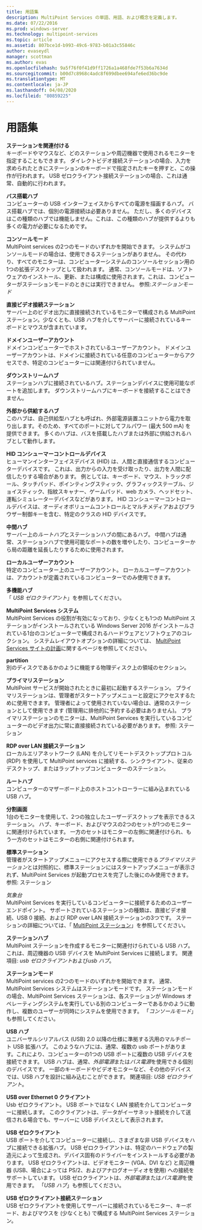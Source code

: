 ```yaml
---
title: 用語集
description: MultiPoint Services の単語、用語、および概念を定義します。
ms.date: 07/22/2016
ms.prod: windows-server
ms.technology: multipoint-services
ms.topic: article
ms.assetid: 807bce1d-b993-49c6-9783-b01a3c55846c
author: evaseydl
manager: scottman
ms.author: evas
ms.openlocfilehash: 9a5f76f0f41d9ff1726a1a468fde7f53b6a7634d
ms.sourcegitcommit: b00d7c8968c4adc8f699dbee694afe6ed36bc9de
ms.translationtype: MT
ms.contentlocale: ja-JP
ms.lasthandoff: 04/08/2020
ms.locfileid: "80859225"
---
```

# <a name="glossary"></a>用語集
**ステーションを関連付ける**  
キーボードやマウスなど、どのステーションや周辺機器で使用されるモニターを指定することもできます。 ダイレクトビデオ接続ステーションの場合、入力を求められたときにステーションのキーボードで指定されたキーを押すと、この操作が行われます。 USB ゼロクライアント接続ステーションの場合、これは通常、自動的に行われます。  
  
**バス搭載ハブ**  
コンピューターの USB インターフェイスからすべての電源を描画するハブ。 バス搭載ハブでは、個別の電源接続は必要ありません。 ただし、多くのデバイスはこの種類のハブでは機能しません。これは、この種類のハブが提供するよりも多くの電力が必要になるためです。  
  
**コンソールモード**  
MultiPoint services の2つのモードのいずれかを開始できます。 システムがコンソールモードの場合は、使用できるステーションがありません。 その代わり、すべてのモニターは、コンピューターシステムのコンソールセッション用の1つの拡張デスクトップとして扱われます。 通常、コンソールモードは、ソフトウェアのインストール、更新、または構成に使用されます。これは、コンピューターがステーションモードのときには実行できません。 参照:*ステーションモード*  
  
**直接ビデオ接続ステーション**  
サーバー上のビデオ出力に直接接続されているモニターで構成される MultiPoint ステーション。少なくとも、USB ハブを介してサーバーに接続されているキーボードとマウスが含まれています。  
  
**ドメインユーザーアカウント**  
ドメインコンピューターでホストされているユーザーアカウント。 ドメインユーザーアカウントは、ドメインに接続されている任意のコンピューターからアクセスでき、特定のコンピューターには関連付けられていません。  
  
**ダウンストリームハブ**  
ステーションハブに接続されているハブ。ステーションデバイスに使用可能なポートを追加します。 ダウンストリームハブにキーボードを接続することはできません。  
  
**外部から供給するハブ**  
このハブは、自己供給型ハブとも呼ばれ、外部電源装置ユニットから電力を取り出します。そのため、すべてのポートに対してフルパワー (最大 500 mA) を提供できます。 多くのハブは、バスを搭載したハブまたは外部に供給されるハブとして動作します。  
  
**HID コンシューマーコントロールデバイス**  
ヒューマンインターフェイスデバイス (HID) は、人間と直接通信するコンピューターデバイスです。 これは、出力からの入力を受け取ったり、出力を人間に配信したりする場合があります。 例としては、キーボード、マウス、トラックボール、タッチパッド、ポインティングスティック、グラフィックステーブル、ジョイスティック、指紋スキャナー、ゲームパッド、web カメラ、ヘッドセット、運転シミュレーターデバイスなどがあります。 HID コンシューマーコントロールデバイスは、オーディオボリュームコントロールとマルチメディアおよびブラウザー制御キーを含む、特定のクラスの HID デバイスです。  
  
**中間ハブ**  
サーバー上の*ルートハブ*とステーションハブの間にあるハブ。 中間ハブは通常、ステーションハブで使用可能なポートの数を増やしたり、コンピューターから局の距離を延長したりするために使用されます。  
  
**ローカルユーザーアカウント**  
特定のコンピューター上のユーザーアカウント。 ローカルユーザーアカウントは、アカウントが定義されているコンピューターでのみ使用できます。  
  
**多機能ハブ**  
「 *USB ゼロクライアント*」を参照してください。  
  
**MultiPoint Services システム**  
MultiPoint Services の役割が有効になっており、少なくとも1つの MultiPoint ステーションがインストールされている Windows Server 2016 がインストールされている1台のコンピューターで構成されるハードウェアとソフトウェアのコレクション。 システムレイアウトオプションの詳細については、 [MultiPoint Services サイトの計画](MultiPoint-services-Site-Planning.md)に関するページを参照してください。  
  
**partition**  
別のディスクであるかのように機能する物理ディスク上の領域のセクション。  
  
**プライマリステーション**  
MultiPoint サービスが開始されたときに最初に起動するステーション。 プライマリステーションは、管理者がスタートアップメニューと設定にアクセスするために使用できます。 管理者によって使用されていない場合は、通常のステーションとして使用できます (管理用に排他的に予約する必要はありません)。 プライマリステーションのモニターは、MultiPoint Services を実行しているコンピューターのビデオ出力に常に直接接続されている必要があります。 参照: ステーション  
  
**RDP over LAN 接続ステーション**  
ローカルエリアネットワーク (LAN) を介してリモートデスクトッププロトコル (RDP) を使用して MultiPoint services に接続する、シンクライアント、従来のデスクトップ、またはラップトップコンピューターのステーション。  
  
**ルートハブ**  
コンピューターのマザーボード上のホストコントローラーに組み込まれている USB ハブ。  
  
**分割画面**  
1台のモニターを使用して、2つの独立したユーザーデスクトップを表示できるステーション。 ハブ、キーボード、およびマウスの2つのセットが1つのモニターに関連付けられています。 一方のセットはモニターの左側に関連付けられ、もう一方のセットはモニターの右側に関連付けられます。  
  
**標準ステーション**  
管理者がスタートアップメニューにアクセスする際に使用できる*プライマリステーション*とは対照的に、標準ステーションにはスタートアップメニューが表示されず、MultiPoint Services が起動プロセスを完了した後にのみ使用できます。 参照: ステーション  
  
*気象台*  
MultiPoint Services を実行しているコンピューターに接続するためのユーザーエンドポイント。 サポートされているステーションの種類は、直接ビデオ接続、USB 0 接続、および RDP over LAN 接続ステーションの3つです。 ステーションの詳細については、「 [MultiPoint ステーション](MultiPoint-services-Stations.md)」を参照してください。  
  
**ステーションハブ**  
MultiPoint ステーションを作成するモニターに関連付けられている USB ハブ。 これは、周辺機器の USB デバイスを MultiPoint Services に接続します。 関連項目: *usb ゼロクライアント*および*usb ハブ*。  
  
**ステーションモード**  
MultiPoint services の2つのモードのいずれかを開始できます。 通常、MultiPoint Services システムはステーションモードです。 ステーションモードの場合、MultiPoint Services ステーションは、各ステーションが Windows オペレーティングシステムを実行している別のコンピューターであるかのように動作し、複数のユーザーが同時にシステムを使用できます。 「*コンソールモード*」も参照してください。  
  
**USB ハブ**  
ユニバーサルシリアルバス (USB) 2.0 以降の仕様に準拠する汎用のマルチポート USB 拡張ハブ。 このようなハブには、通常、複数の usb ポートがあります。これにより、コンピューターの1つの USB ポートに複数の USB デバイスを接続できます。 USB ハブは、通常、*外部電源*または*バス電源*を使用できる個別のデバイスです。 一部のキーボードやビデオモニターなど、その他のデバイスでは、USB ハブを設計に組み込むことができます。 関連項目: *USB ゼロクライアント*。  
  
**USB over Ethernet 0 クライアント**  
Usb ゼロクライアント。 USB ポートではなく LAN 接続を介してコンピューターに接続します。 このクライアントは、データがイーサネット接続を介して送信される場合でも、サーバーに USB デバイスとして表示されます。  
  
**USB ゼロクライアント**  
USB ポートを介してコンピューターに接続し、さまざまな非 USB デバイスをハブに接続できる拡張ハブ。 USB ゼロクライアントは、特定のハードウェアの製造元によって生成され、デバイス固有のドライバーをインストールする必要があります。 USB ゼロクライアントは、ビデオモニター (VGA、DVI など) と周辺機器 (USB、場合によっては PS/2、およびアナログオーディオを使用) への接続をサポートしています。 USB ゼロクライアントは、*外部電源*または*バス電源*を使用できます。 「*USB ハブ*」も参照してください。  
  
**USB ゼロクライアント接続ステーション**  
USB ゼロクライアントを使用してサーバーに接続されているモニター、キーボード、およびマウスを (少なくとも) で構成する MultiPoint Services ステーション。  
  
